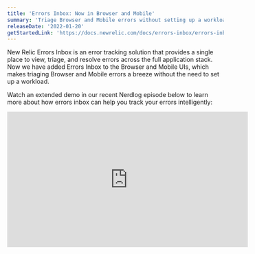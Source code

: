 ```yaml
---
title: 'Errors Inbox: Now in Browser and Mobile' 
summary: 'Triage Browser and Mobile errors without setting up a workload' 
releaseDate: '2022-01-20' 
getStartedLink: 'https://docs.newrelic.com/docs/errors-inbox/errors-inbox/'
---
```


New Relic Errors Inbox is an error tracking solution that provides a single place to view, triage, and resolve errors across the full application stack.
Now we have added Errors Inbox to the Browser and Mobile UIs, which makes triaging Browser and Mobile errors a breeze without the need to set up a workload.

Watch an extended demo in our recent Nerdlog episode below to learn more about how errors inbox can help you track your errors intelligently:
<iframe width="560" height="315" src="https://www.youtube.com/watch?v=M52jeJsnOfU" frameborder="0" allow="accelerometer; autoplay; clipboard-write; encrypted-media; gyroscope; picture-in-picture" allowfullscreen></iframe>
